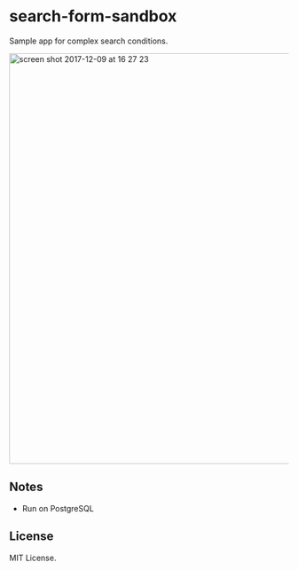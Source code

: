 # search-form-sandbox

Sample app for complex search conditions. 

<img width="741" alt="screen shot 2017-12-09 at 16 27 23" src="https://user-images.githubusercontent.com/1148320/33793986-fa75cc56-dd05-11e7-9e46-823ead4c6d53.png">

## Notes

- Run on PostgreSQL

## License

MIT License.
